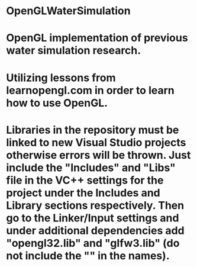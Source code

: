 # OpenGLWaterSimulation

# OpenGL implementation of previous water simulation research.

# Utilizing lessons from learnopengl.com in order to learn how to use OpenGL.

# Libraries in the repository must be linked to new Visual Studio projects otherwise errors will be thrown. Just include the "Includes" and "Libs" file in the VC++ settings for the project under the Includes and Library sections respectively. Then go to the Linker/Input settings and under additional dependencies add "opengl32.lib" and "glfw3.lib" (do not include the "" in the names).
